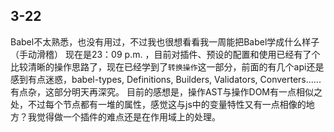 ## 3-22
Babel不太熟悉，也没有用过，不过我也很想看看我一周能把Babel学成什么样子（手动滑稽）
现在是23：09 p.m. ，目前对插件、预设的配置和使用已经有了个比较清晰的操作思路了，现在已经学到了`转换操作`这一部分，前面的有几个api还是感到有点迷惑，babel-types, Definitions, Builders, Validators, Converters......有点杂，这部分明天再深究。
目前的感想是，操作AST与操作DOM有一点相似之处，不过每个节点都有一堆的属性，感觉这与js中的变量特性又有一点相像的地方？我觉得做一个插件的难点还是在作用域上的处理。

